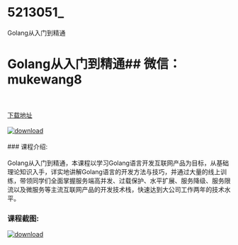 # 5213051_
Golang从入门到精通
# Golang从入门到精通## 微信：mukewang8
<br/></br>[下载地址](http://www.36tz.cn/article/5213051 "下载地址")
<br/></br>[![download](http://36tz.cn/muke_img/2020_05_2-78-300x188.png "下载地址")](http://www.36tz.cn/article/5213051 "下载地址")
<br/></br>### 课程介绍:<br/></br>Golang从入门到精通，本课程以学习Golang语言开发互联网产品为目标，从基础理论知识入手，详实地讲解Golang语言的开发方法与技巧，并通过大量的线上训练，带领同学们全面掌握服务端高并发、过载保护、水平扩展、服务降级、服务限流以及微服务等主流互联网产品的开发技术栈，快速达到大公司工作两年的技术水平。

### 课程截图:
[![download](http://36tz.cn/muke_img/2020_05_1-84.png "下载地址")](http://www.36tz.cn/article/5213051 "下载地址")
